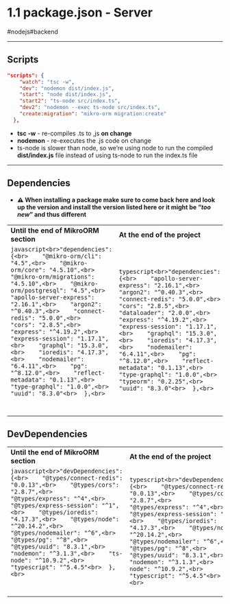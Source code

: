 # 1.1 package.json - Server

#nodejs#backend

* * *

## Scripts

```json
"scripts": {
    "watch": "tsc -w",
    "dev": "nodemon dist/index.js",
    "start": "node dist/index.js",
    "start2": "ts-node src/index.ts",
    "dev2": "nodemon --exec ts-node src/index.ts",
    "create:migration": "mikro-orm migration:create"
  },
```

  

- **tsc -w** \- re-compiles .ts to ,js **on change** 
- **nodemon** \- re-executes the .js code on change
- ts-node is slower than node, so we’re using node to run the compiled **dist/index.js** file instead of using ts-node to run the index.ts file

  

* * *

## Dependencies

- **⚠ When installing a package make sure to come back here and look up the version and install the version listed here or it might be “_too new_” and thus different** 

  

|     |     |
| --- | --- |
| **Until the end of MikroORM section** | **At the end of the project** |
| ```javascript<br>"dependencies": {<br>    "@mikro-orm/cli": "4.5",<br>    "@mikro-orm/core": "4.5.10",<br>    "@mikro-orm/migrations": "4.5.10",<br>    "@mikro-orm/postgresql": "4.5",<br>    "apollo-server-express": "2.16.1",<br>    "argon2": "^0.40.3",<br>    "connect-redis": "5.0.0",<br>    "cors": "2.8.5",<br>    "express": "^4.19.2",<br>    "express-session": "1.17.1",<br>    "graphql": "15.3.0",<br>    "ioredis": "4.17.3",<br>    "nodemailer": "6.4.11",<br>    "pg": "^8.12.0",<br>    "reflect-metadata": "0.1.13",<br>    "type-graphql": "1.0.0",<br>    "uuid": "8.3.0"<br>  },<br>```<br><br><br> | ```typescript<br>"dependencies": {<br>    "apollo-server-express": "2.16.1",<br>    "argon2": "^0.40.3",<br>    "connect-redis": "5.0.0",<br>    "cors": "2.8.5",<br>    "dataloader": "2.0.0",<br>    "express": "^4.19.2",<br>    "express-session": "1.17.1",<br>    "graphql": "15.3.0",<br>    "ioredis": "4.17.3",<br>    "nodemailer": "6.4.11",<br>    "pg": "^8.12.0",<br>    "reflect-metadata": "0.1.13",<br>    "type-graphql": "1.0.0",<br>    "typeorm": "0.2.25",<br>    "uuid": "8.3.0"<br>  },<br>``` |

  

## DevDependencies

|     |     |
| --- | --- |
| **Until the end of MikroORM section** | **At the end of the project** |
| ```javascript<br>"devDependencies": {<br>    "@types/connect-redis": "0.0.13",<br>    "@types/cors": "2.8.7",<br>    "@types/express": "^4",<br>    "@types/express-session": "^1",<br>    "@types/ioredis": "4.17.3",<br>    "@types/node": "^20.14.2",<br>    "@types/nodemailer": "^6",<br>    "@types/pg": "^8",<br>    "@types/uuid": "8.3.1",<br>    "nodemon": "^3.1.3",<br>    "ts-node": "^10.9.2",<br>    "typescript": "^5.4.5"<br>  },<br>```<br><br><br> | ```typescript<br>"devDependencies": {<br>    "@types/connect-redis": "0.0.13",<br>    "@types/cors": "2.8.7",<br>    "@types/express": "^4",<br>    "@types/express-session": "^1",<br>    "@types/ioredis": "4.17.3",<br>    "@types/node": "^20.14.2",<br>    "@types/nodemailer": "^6",<br>    "@types/pg": "^8",<br>    "@types/uuid": "8.3.1",<br>    "nodemon": "^3.1.3",<br>    "ts-node": "^10.9.2",<br>    "typescript": "^5.4.5"<br>  },<br>``` |